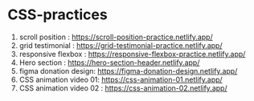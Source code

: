# CSS-practices

1. scroll position : https://scroll-position-practice.netlify.app/
2. grid testimonial : https://grid-testimonial-practice.netlify.app/
3. responsive flexbox : https://responsive-flexbox-practice.netlify.app/
4. Hero section : https://hero-section-header.netlify.app/
5. figma donation design: https://figma-donation-design.netlify.app/
6. CSS animation video 01: https://css-animation-01.netlify.app/
7. CSS animation video 02 : https://css-animation-02.netlify.app/
